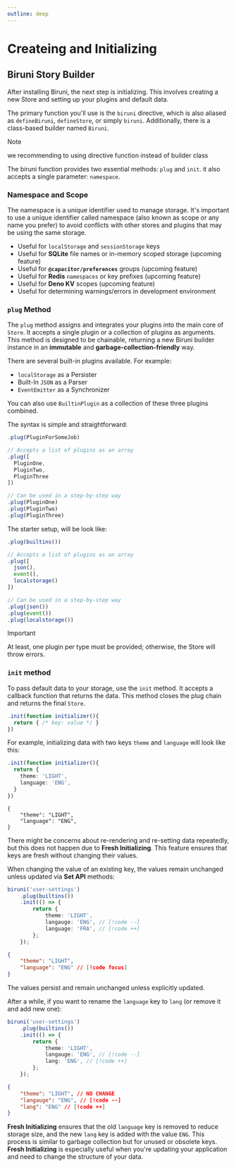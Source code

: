 ```yaml
---
outline: deep
---
```


# Createing and Initializing

## Biruni Story Builder

After installing Biruni, the next step is initializing. This involves creating a new Store and setting up your plugins and default data.

The primary function you'll use is the `biruni` directive, which is also aliased as `defineBiruni`, `defineStore`, or simply `biruni`. Additionally, there is a class-based builder named `Biruni`.

> [!NOTE]
> we recommending to using directive function instead of builder class

The biruni function provides two essential methods: `plug` and `init`. it also accepts a single parameter: `namespace`.

### Namespace and Scope

The namespace is a unique identifier used to manage storage. It's important to use a unique identifier called namespace (also known as scope or any name you prefer) to avoid conflicts with other stores and plugins that may be using the same storage.

-   Useful for `localStorage` and `sessionStorage` keys
-   Useful for **SQLite** file names or in-memory scoped storage (upcoming feature)
-   Useful for **`@capacitor/preferences`** groups (upcoming feature)
-   Useful for **Redis** `namespaces` or key prefixes (upcoming feature)
-   Useful for **Deno KV** scopes (upcoming feature)
-   Useful for determining warnings/errors in development environment

### `plug` Method

The `plug` method assigns and integrates your plugins into the main core of `Store`. It accepts a single plugin or a collection of plugins as arguments. This method is designed to be chainable, returning a new Biruni builder instance in an **immutable** and **garbage-collection-friendly** way.

There are several built-in plugins available. For example:

-   `localStorage` as a Persister
-   Built-In `JSON` as a Parser
-   `EventEmitter` as a Synchronizer

You can also use `BuiltinPlugin` as a collection of these three plugins combined.

The syntax is simple and straightforward:

```typescript
.plug(PluginForSomeJob)

// Accepts a list of plugins as an array
.plug([
  PluginOne,
  PluginTwo,
  PluginThree
])

// Can be used in a step-by-step way
.plug(PluginOne)
.plug(PluginTwo)
.plug(PluginThree)
```

The starter setup, will be look like:

```typescript
.plug(builtins())

// Accepts a list of plugins as an array
.plug([
  json(),
  event(),
  localstorage()
])

// Can be used in a step-by-step way
.plug(json())
.plug(event())
.plug(localstorage())
```

> [!IMPORTANT]
> At least, one plugin per type must be provided; otherwise, the Store will throw errors.

### `init` method

To pass default data to your storage, use the `init` method. It accepts a callback function that returns the data. This method closes the plug chain and returns the final `Store`.

```typescript
.init(function initializer(){
  return { /* key: value */ }
})
```

For example, initializing data with two keys `theme` and `language` will look like this:

```typescript
.init(function initializer(){
  return {
    theme: 'LIGHT',
    language: 'ENG',
  }
})
```

```jsonc
{
	"theme": "LIGHT",
	"language": "ENG",
}
```

There might be concerns about re-rendering and re-setting data repeatedly, but this does not happen due to **Fresh Initializing**. This feature ensures that keys are fresh without changing their values.

When changing the value of an existing key, the values remain unchanged unless updated via **Set API** methods:

```typescript
biruni('user-settings')
	.plug(builtins())
	.init(() => {
		return {
			theme: 'LIGHT',
			langauge: 'ENG', // [!code --]
			language: 'FRA', // [!code ++]
		};
	});
```

```json
{
	"theme": "LIGHT",
	"language": "ENG" // [!code focus]
}
```

The values persist and remain unchanged unless explicitly updated.

After a while, if you want to rename the `language` key to `lang` (or remove it and add new one):

```typescript
biruni('user-settings')
	.plug(builtins())
	.init(() => {
		return {
			theme: 'LIGHT',
			langauge: 'ENG', // [!code --]
			lang: 'ENG', // [!code ++]
		};
	});
```

```json
{
	"theme": "LIGHT", // NO CHANGE
	"langauge": "ENG", // [!code --]
	"lang": "ENG" // [!code ++]
}
```

**Fresh Initializing** ensures that the old `language` key is removed to reduce storage size, and the new `lang` key is added with the value `ENG`. This process is similar to garbage collection but for unused or obsolete keys.
**Fresh Initializing** is especially useful when you're updating your application and need to change the structure of your data.
